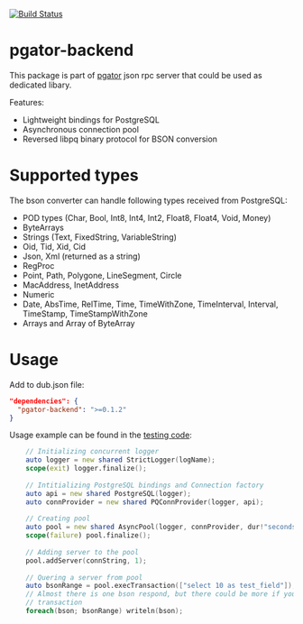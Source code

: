 [![Build Status](https://travis-ci.org/DSoftOut/pgator-backend.svg?branch=master)](https://travis-ci.org/DSoftOut/pgator-backend)

pgator-backend
==============

This package is part of [pgator](https://github.com/DSoftOut/pgator) json rpc server that could be used as dedicated libary.

Features:
* Lightweight bindings for PostgreSQL
* Asynchronous connection pool
* Reversed libpq binary protocol for BSON conversion

Supported types
===============
The bson converter can handle following types received from PostgreSQL:
* POD types (Char, Bool, Int8, Int4, Int2, Float8, Float4, Void, Money)
* ByteArrays
* Strings (Text, FixedString, VariableString)
* Oid, Tid, Xid, Cid
* Json, Xml (returned as a string)
* RegProc
* Point, Path, Polygone, LineSegment, Circle
* MacAddress, InetAddress
* Numeric
* Date, AbsTime, RelTime, Time, TimeWithZone, TimeInterval, Interval, TimeStamp, TimeStampWithZone
* Arrays and Array of ByteArray

Usage
======
Add to dub.json file:
```Json
"dependencies": {
  "pgator-backend": ">=0.1.2"
}
```

Usage example can be found in the [testing code](https://github.com/DSoftOut/pgator-backend/blob/master/source/pgator/test/test2.d):
```D
    // Initializing concurrent logger
    auto logger = new shared StrictLogger(logName);
    scope(exit) logger.finalize();
    
    // Intitializing PostgreSQL bindings and Connection factory
    auto api = new shared PostgreSQL(logger);
    auto connProvider = new shared PQConnProvider(logger, api);
    
    // Creating pool
    auto pool = new shared AsyncPool(logger, connProvider, dur!"seconds"(1), dur!"seconds"(5), dur!"seconds"(3));
    scope(failure) pool.finalize();
    
    // Adding server to the pool
    pool.addServer(connString, 1);
    
    // Quering a server from pool
    auto bsonRange = pool.execTransaction(["select 10 as test_field"]);
    // Almost there is one bson respond, but there could be more if you put several commands in a
    // transaction
    foreach(bson; bsonRange) writeln(bson);
```
